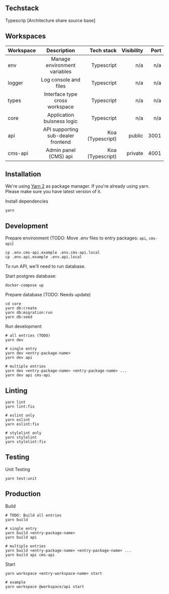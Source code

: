
## Techstack 
Typescrip [Architecture share source base]

## Workspaces

| Workspace  |            Description             |          Tech stack | Visibility | Port |
| :--------- | :--------------------------------: | ------------------: | ---------: | ---: |
| env        |    Manage environment variables    |          Typescript |        n/a |  n/a |
| logger     |       Log console and files        |          Typescript |        n/a |  n/a |
| types      |   Interface type cross workspace   |          Typescript |        n/a |  n/a |
| core       |     Application buisness logic     |          Typescript |        n/a |  n/a |
| api        | API supporting sub-dealer frontend |    Koa (Typescript) |     public | 3001 |
| cms-api    |       Admin panel (CMS) api        |    Koa (Typescript) |    private | 4001 |
## Installation

We're using [Yarn 2](https://yarnpkg.com/) as package manager. If you're already using yarn. Please make sure you have latest version of it.

Install dependencies

```shell
yarn
```

## Development

Prepare environment (TODO: Move .env files to entry packages: `api`, `cms-api`)

```shell
cp .env.cms-api.example .env.cms-api.local
cp .env.api.example .env.api.local
```

To run API, we'll need to run database.

Start postgres database:

```shell
docker-compose up
```

Prepare database (TODO: Needs update)

```shell
cd core
yarn db:create
yarn db:migration:run
yarn db:seed
```

Run development

```shell
# all entries (TODO)
yarn dev

# single entry
yarn dev <entry-package-name>
yarn dev api

# multiple entries
yarn dev <entry-package-name> <entry-package-name> ...
yarn dev api cms-api
```

## Linting

```shell
yarn lint
yarn lint:fix

# eslint only
yarn eslint
yarn eslint:fix

# stylelint only
yarn stylelint
yarn stylelint:fix
```

## Testing

Unit Testing

```shell
yarn test:unit
```

## Production

Build

```shell
# TODO: Build all entries
yarn build

# single entry
yarn build <entry-package-name>
yarn build api

# multiple entries
yarn build <entry-package-name> <entry-package-name> ...
yarn build api cms-api
```

Start

```shell
yarn workspace <entry-workspace-name> start

# example
yarn workspace @workspace/api start
```
